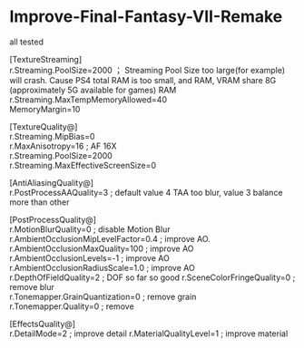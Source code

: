 # Improve-Final-Fantasy-VII-Remake

all tested

[TextureStreaming]  
r.Streaming.PoolSize=2000 ； Streaming Pool Size too large(for example) will crash. Cause PS4 total RAM is too small, and RAM, VRAM share 8G (approximately 5G available for games) RAM    
r.Streaming.MaxTempMemoryAllowed=40  
MemoryMargin=10  

[TextureQuality@]  
r.Streaming.MipBias=0          
r.MaxAnisotropy=16 ; AF 16X   
r.Streaming.PoolSize=2000    
r.Streaming.MaxEffectiveScreenSize=0  

[AntiAliasingQuality@]  
r.PostProcessAAQuality=3 ; default value 4 TAA too blur, value 3 balance more than other

[PostProcessQuality@]  
r.MotionBlurQuality=0 ; disable Motion Blur
r.AmbientOcclusionMipLevelFactor=0.4 ; improve AO.  
r.AmbientOcclusionMaxQuality=100 ; improve AO     
r.AmbientOcclusionLevels=-1 ; improve AO    
r.AmbientOcclusionRadiusScale=1.0 ; improve AO      
r.DepthOfFieldQuality=2 ; DOF so far so good
r.SceneColorFringeQuality=0 ; remove blur  
r.Tonemapper.GrainQuantization=0 ; remove grain  
r.Tonemapper.Quality=0 ; remove

[EffectsQuality@]  
r.DetailMode=2 ; improve detail
r.MaterialQualityLevel=1 ; improve material
